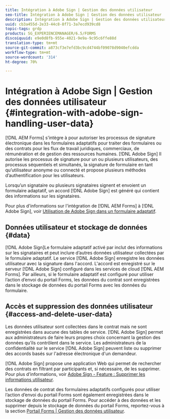 ```yaml
---
title: Intégration à Adobe Sign | Gestion des données utilisateur
seo-title: Intégration à Adobe Sign | Gestion des données utilisateur
description: Intégration à Adobe Sign | Gestion des données utilisateur
uuid: cb3a455d-2e33-44c8-8f71-3a7ecd939cd8
topic-tags: grdp
products: SG_EXPERIENCEMANAGER/6.5/FORMS
discoiquuid: e9e0d8fb-955e-4021-9e9a-9c95c6ffe88d
translation-type: tm+mt
source-git-commit: a873cf3e7efd3bc9cd4744bf09078d9040efcdda
workflow-type: tm+mt
source-wordcount: '314'
ht-degree: 70%

---
```



# Intégration à Adobe Sign | Gestion des données utilisateur {#integration-with-adobe-sign-handling-user-data}

[!DNL AEM Forms] s’intègre à pour autoriser les processus de signature électronique dans les formulaires adaptatifs pour traiter des formulaires ou des contrats pour les flux de travail juridiques, commerciaux, de rémunération et de gestion des ressources humaines. [!DNL  Adobe Sign] Il autorise les processus de signature pour un ou plusieurs utilisateurs, des processus séquentiels et simultanés, la signature de formulaire en tant qu’utilisateur anonyme ou connecté et propose plusieurs méthodes d’authentification pour les utilisateurs.

Lorsqu’un signataire ou plusieurs signataires signent et envoient un formulaire adaptatif, un accord [!DNL Adobe Sign] est généré qui contient des informations sur les signataires.

Pour plus d&#39;informations sur l&#39;intégration de [!DNL AEM Forms] à [!DNL Adobe Sign], voir [Utilisation de Adobe Sign dans un formulaire adaptatif](/help/forms/using/working-with-adobe-sign.md).

## Données utilisateur et stockage de données {#data}

[!DNL Adobe Sign]Le formulaire adaptatif activé par inclut des informations sur les signataires et peut inclure d’autres données utilisateur collectées par le formulaire adaptatif. Le service [!DNL Adobe Sign] enregistre les données utilisateur avec la signature dans l&#39;accord. L&#39;accord est enregistré sur le serveur [!DNL Adobe Sign] configuré dans les services de cloud [!DNL AEM Forms]. Par ailleurs, si le formulaire adaptatif est configuré pour utiliser l’action d’envoi du portail Forms, les données du contrat sont enregistrées dans le stockage de données du portail Forms avec les données du formulaire.

## Accès et suppression des données utilisateur {#access-and-delete-user-data}

Les données utilisateur sont collectées dans le contrat mais ne sont enregistrées dans aucune des tables de service. [!DNL Adobe Sign] permet aux administrateurs de faire leurs propres choix concernant la gestion des données qu’ils contrôlent dans le service. Les administrateurs de la confidentialité sur le service [!DNL Adobe Sign] peuvent liste ou supprimer des accords basés sur l&#39;adresse électronique d&#39;un demandeur.

[!DNL Adobe Sign] propose une application Web qui permet de rechercher des contrats en filtrant par participants et, si nécessaire, de les supprimer. Pour plus d’informations, voir [Adobe Sign - Feature : Supprimer les informations utilisateur](https://helpx.adobe.com/sign/help/adobesign_gdpr_user_deletion.html).

Les données de contrat des formulaires adaptatifs configurés pour utiliser l’action d’envoi du portail Forms sont également enregistrées dans le stockage de données du portail Forms. Pour accéder à des données et les supprimer depuis le stockage de données du portail Forms, reportez-vous à la section [Portail Forms | Gestion des données utilisateur](/help/forms/using/forms-portal-handling-user-data.md).
